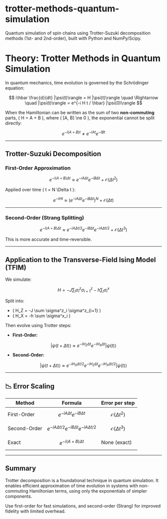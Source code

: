 # trotter-methods-quantum-simulation
Quantum simulation of spin chains using Trotter-Suzuki decomposition methods (1st- and 2nd-order), built with Python and NumPy/Scipy.

# Theory: Trotter Methods in Quantum Simulation

In quantum mechanics, time evolution is governed by the Schrödinger equation:

$$
i\hbar \frac{d}{dt} |\psi(t)\rangle = H |\psi(t)\rangle
\quad \Rightarrow \quad
|\psi(t)\rangle = e^{-i H t / \hbar} |\psi(0)\rangle
$$

When the Hamiltonian can be written as the sum of two **non-commuting** parts, \( H = A + B \), where \( [A, B] \ne 0 \), the exponential cannot be split directly:

$$
e^{-i (A + B) t} \ne e^{-i A t} e^{-i B t}
$$

---

## Trotter-Suzuki Decomposition

### First-Order Approximation

$$
e^{-i (A + B) \Delta t} \approx e^{-i A \Delta t} e^{-i B \Delta t} + \mathcal{O}(\Delta t^2)
$$

Applied over time \( t = N \Delta t \):

$$
e^{-i H t} \approx \left( e^{-i A \Delta t} e^{-i B \Delta t} \right)^N + \mathcal{O}(\Delta t)
$$

---

### Second-Order (Strang Splitting)

$$
e^{-i (A + B) \Delta t} \approx e^{-i A \Delta t / 2} e^{-i B \Delta t} e^{-i A \Delta t / 2} + \mathcal{O}(\Delta t^3)
$$

This is more accurate and time-reversible.

---

## Application to the Transverse-Field Ising Model (TFIM)

We simulate:

$$
H = -J \sum_i \sigma^z_i \sigma^z_{i+1} - h \sum_i \sigma^x_i
$$

Split into:

- \( H_Z = -J \sum \sigma^z_i \sigma^z_{i+1} \)
- \( H_X = -h \sum \sigma^x_i \)

Then evolve using Trotter steps:

- **First-Order:**

$$
|\psi(t + \Delta t)\rangle \approx e^{-i H_Z \Delta t} e^{-i H_X \Delta t} |\psi(t)\rangle
$$

- **Second-Order:**

$$
|\psi(t + \Delta t)\rangle \approx e^{-i H_X \Delta t / 2} e^{-i H_Z \Delta t} e^{-i H_X \Delta t / 2} |\psi(t)\rangle
$$

---

## 📉 Error Scaling

| Method           | Formula                                                      | Error per step      |
|------------------|---------------------------------------------------------------|----------------------|
| First-Order      | $$ e^{-i A \Delta t} e^{-i B \Delta t} $$                     | $$ \mathcal{O}(\Delta t^2)$$ |
| Second-Order     | $$ e^{-i A \Delta t/2} e^{-i B \Delta t} e^{-i A \Delta t/2} $$ | $$ \mathcal{O}(\Delta t^3) $$ |
| Exact            | $$ e^{-i (A + B) \Delta t} $$                                | None (exact)         |

---

## Summary

Trotter decomposition is a foundational technique in quantum simulation. It enables efficient approximation of time evolution in systems with non-commuting Hamiltonian terms, using only the exponentials of simpler components.

Use first-order for fast simulations, and second-order (Strang) for improved fidelity with limited overhead.
